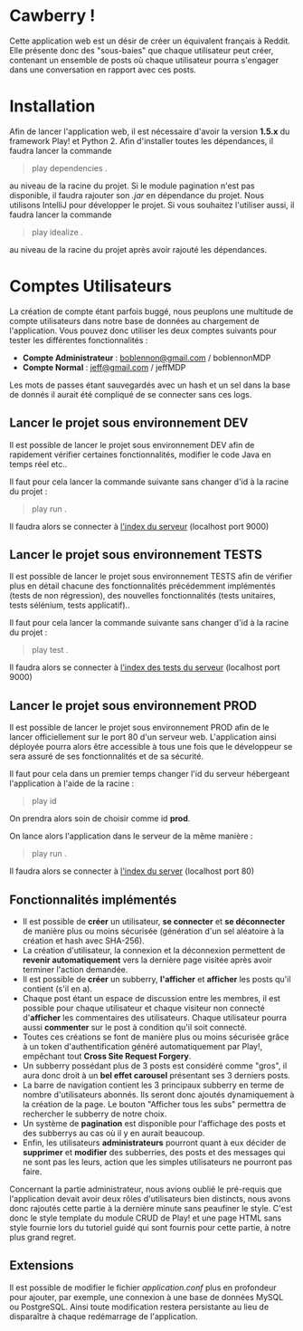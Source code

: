 # Cawberry !

Cette application web est un désir de créer un équivalent français à Reddit. Elle présente donc des "sous-baies" que chaque utilisateur peut créer, contenant un ensemble de posts où chaque utilisateur pourra s'engager dans une conversation en rapport avec ces posts.


# Installation

Afin de lancer l'application web, il est nécessaire d'avoir la version **1.5.x** du framework Play! et Python 2.
Afin d'installer toutes les dépendances, il faudra lancer la commande 
> play dependencies .

au niveau de la racine du projet. Si le module pagination n'est pas disponible, il faudra rajouter son *.jar* en dépendance du projet.
Nous utilisons IntelliJ pour développer le projet. Si vous souhaitez l'utiliser aussi, il faudra lancer la commande 
> play idealize .

au niveau de la racine du projet après avoir rajouté les dépendances.
 
# Comptes Utilisateurs

La création de compte étant parfois buggé, nous peuplons une multitude de compte utilisateurs dans notre base de données au chargement de l'application.
Vous pouvez donc utiliser les deux comptes suivants pour tester les différentes fonctionnalités : 

* **Compte Administrateur** : boblennon@gmail.com / boblennonMDP
* **Compte Normal** : jeff@gmail.com / jeffMDP 

Les mots de passes étant sauvegardés avec un hash et un sel dans la base de donnés il aurait été compliqué de se connecter sans ces logs.
## Lancer le projet sous environnement DEV

Il est possible de lancer le projet sous environnement DEV afin de rapidement vérifier certaines fonctionnalités, modifier le code Java en temps réel etc..

Il faut pour cela lancer la commande suivante sans changer d'id à la racine du projet :
> play run .

Il faudra alors se connecter à [l'index du serveur](http://localhost:9000) (localhost port 9000)

## Lancer le projet sous environnement TESTS

Il est possible de lancer le projet sous environnement TESTS afin de vérifier plus en détail chacune des fonctionnalités précédemment implémentés (tests de non régression), des nouvelles fonctionnalités (tests unitaires, tests sélénium, tests applicatif)..

Il faut pour cela lancer la commande suivante sans changer d'id à la racine du projet : 
> play test .

Il faudra alors se connecter à [l'index des tests du serveur](http://localhost:9000/@tests) (localhost port 9000)

## Lancer le projet sous environnement PROD 

Il est possible de lancer le projet sous environnement PROD afin de le lancer officiellement sur le port 80 d'un serveur web. L'application ainsi déployée pourra alors être accessible à tous une fois que le développeur se sera assuré de ses fonctionnalités et de sa sécurité.

Il faut pour cela dans un premier temps changer l'id du serveur hébergeant l'application à l'aide de la racine :
> play id 

On prendra alors soin de choisir comme id **prod**.

On lance alors l'application dans le serveur de la même manière : 
>play run .

Il faudra alors se connecter à [l'index du server](http://localhost:80) (localhost port 80)

## Fonctionnalités implémentés

* Il est possible de **créer** un utilisateur, **se connecter** et **se déconnecter** de manière plus ou moins sécurisée (génération d'un sel aléatoire à la création et hash avec SHA-256). 
* La création d'utilisateur, la connexion et la déconnexion permettent de **revenir automatiquement** vers la dernière page visitée après avoir terminer l'action demandée.
* Il est possible de **créer** un subberry, **l'afficher** et **afficher** les posts qu'il contient (s'il en a).
* Chaque post étant un espace de discussion entre les membres, il est possible pour chaque utilisateur et chaque visiteur non connecté d'**afficher** les commentaires des utilisateurs. Chaque utilisateur pourra aussi **commenter** sur le post à condition qu'il soit connecté.
* Toutes ces créations se font de manière plus ou moins sécurisée grâce à un token d'authentification généré automatiquement par Play!, empêchant tout **Cross Site Request Forgery**.
* Un subberry possédant plus de 3 posts est considéré comme "gros", il aura donc droit à un **bel effet carousel** présentant ses 3 derniers posts.
* La barre de navigation contient les 3 principaux subberry en terme de nombre d'utilisateurs abonnés. Ils seront donc ajoutés dynamiquement à la création de la page. Le bouton "Afficher tous les subs" permettra de rechercher le subberry de notre choix.
* Un système de **pagination** est disponible pour l'affichage des posts et des subberrys au cas où il y en aurait beaucoup.
* Enfin, les utilisateurs **administrateurs** pourront quant à eux décider de **supprimer** et **modifier** des subberries, des posts et des messages qui ne sont pas les leurs, action que les simples utilisateurs ne pourront pas faire.

Concernant la partie administrateur, nous avions oublié le pré-requis que l'application devait avoir deux rôles d'utilisateurs bien distincts, nous avons donc rajoutés cette partie à la dernière minute sans peaufiner le style. C'est donc le style template du module CRUD de Play! et une page HTML sans style fournie lors du tutoriel guidé qui sont fournis pour cette partie, à notre plus grand regret.

## Extensions

Il est possible de modifier le fichier *application.conf* plus en profondeur pour ajouter, par exemple, une connexion à une base de données MySQL ou PostgreSQL. Ainsi toute modification restera persistante au lieu de disparaître à chaque redémarrage de l'application.
